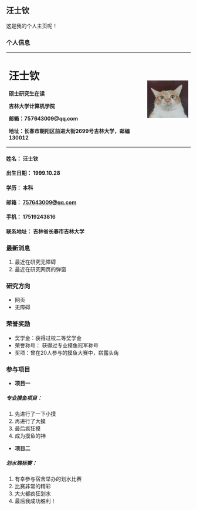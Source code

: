 ## 汪士钦
这是我的个人主页呢！

### 个人信息
<table border="0">
  <tr>
    <td width="75%">
      <h1>汪士钦</h1>
      <p><b>硕士研究生在读</b></p>
      <p><b>吉林大学计算机学院</b></p>
      <p><b>邮箱：757643009@qq.com</b></p>
      <p><b>地址：长春市朝阳区前进大街2699号吉林大学，邮编130012</b></p>
    </td>
    <td width="25%">
      <img src="/DG7FY}MZ38K`$1(SZVFZYLG.png" width="100%">   
    </td>
  </tr>
</table>

#### 姓名： 汪士钦
#### 出生日期： 1999.10.28
#### 学历： 本科
#### 邮箱： 757643009@qq.com 
#### 手机： 17519243816
#### 联系地址： 吉林省长春市吉林大学

### 最新消息
1. 最近在研究无障碍
2. 最近在研究网页的弹窗

### 研究方向
- 网页
- 无障碍

### 荣誉奖励
- 奖学金：获得过校二等奖学金
- 荣誉称号： 获得过专业摸鱼冠军称号
- 奖项：曾在20人参与的摸鱼大赛中，崭露头角

### 参与项目
- **项目一**
##### 专业摸鱼项目：
1. 先进行了一下小摸
2. 再进行了大摸
3. 最后疯狂摸
4. 成为摸鱼的神
- **项目二**
##### 划水锦标赛：
1. 有幸参与宿舍举办的划水比赛
2. 比赛非常的精彩
3. 大火都疯狂划水
4. 最后我成功胜利！
